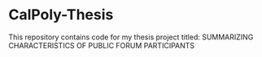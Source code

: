 # CalPoly-Thesis
This repository contains code for my thesis project titled: SUMMARIZING CHARACTERISTICS OF PUBLIC FORUM PARTICIPANTS
